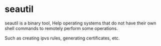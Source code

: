 # seautil

seautil is a binary tool, Help operating systems that do not have their own shell commands to remotely perform some operations.

Such as creating ipvs rules, generating certificates, etc.
